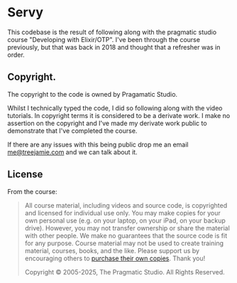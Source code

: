 # Servy

This codebase is the result of following along with the pragmatic studio course "Developing with Elixir/OTP".  I've been through the course previously, but that was back in 2018 and thought that a refresher was in order.


## Copyright.

The copyright to the code is owned by Pragamatic Studio.

Whilst I technically typed the code, I did so following along with the video tutorials. In copyright terms it is considered to be a derivate work. I make no assertion on the copyright and I've made my derivate work public to demonstrate that I've completed the course.

If there are any issues with this being public drop me an email [me@treejamie.com][0] and we can talk about it.

## License

From the course:

> All course material, including videos and source code, is copyrighted and licensed for individual use only. You may make copies for your own personal use (e.g. on your laptop, on your iPad, on your backup drive). However, you may not transfer ownership or share the material with other people. We make no guarantees that the source code is fit for any purpose. Course material may not be used to create training material, courses, books, and the like. Please support us by encouraging others to [purchase their own copies][1]. Thank you!
>
> Copyright © 2005-2025, The Pragmatic Studio. All Rights Reserved.


[0]: mailto:me@treejamie.com
[1]: https://online.pragmaticstudio.com/

